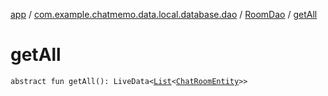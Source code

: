 [app](../../index.md) / [com.example.chatmemo.data.local.database.dao](../index.md) / [RoomDao](index.md) / [getAll](./get-all.md)

# getAll

`abstract fun getAll(): LiveData<`[`List`](https://kotlinlang.org/api/latest/jvm/stdlib/kotlin.collections/-list/index.html)`<`[`ChatRoomEntity`](../../com.example.chatmemo.data.database.entity/-chat-room-entity/index.md)`>>`